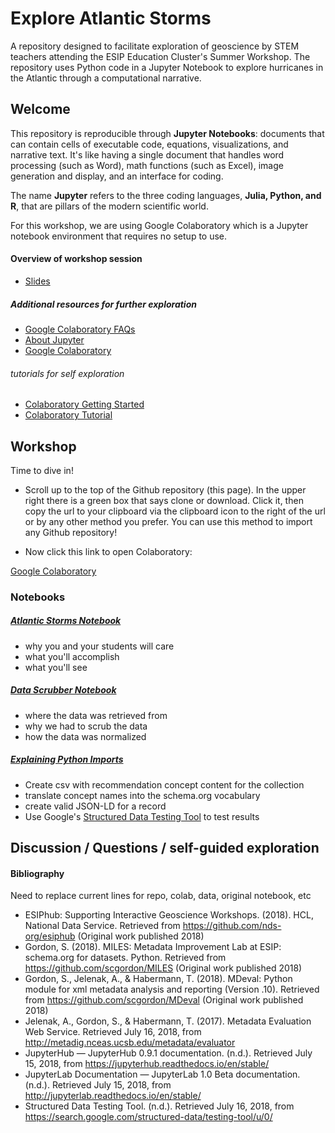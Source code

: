 # Explore Atlantic Storms
A repository designed to facilitate exploration of geoscience by STEM teachers attending the ESIP Education Cluster's Summer Workshop. The repository uses Python code in a Jupyter Notebook to explore hurricanes in the Atlantic through a computational narrative.

## Welcome

This repository is reproducible through <b>Jupyter Notebooks</b>: documents that can contain cells of executable code, equations, visualizations, and narrative text. It's like having a single document that handles word processing (such as  Word), math functions (such as Excel), image generation and display, and an interface for coding.

The name <b>Jupyter</b> refers to the three coding languages, <b>Julia, Python, and R</b>, that are pillars of the modern scientific world. 

For this workshop, we are using Google Colaboratory which is a Jupyter notebook environment that requires no setup to use.

####  Overview of workshop session
* [Slides](https://schd.ws/hosted_files/2018esipsummermeeting/ab/MILESsessionOverview.pptx)

##### Additional resources for further exploration
* [Google Colaboratory FAQs](https://research.google.com/colaboratory/faq.html)
* [About Jupyter](https://jupyter.org/)
* [Google Colaboratory](https://colab.research.google.com/notebook#create=true&language=python3)
###### tutorials for self exploration
* [Colaboratory Getting Started](https://colab.research.google.com/notebooks/welcome.ipynb)
* [Colaboratory Tutorial](https://medium.com/@rohansingh_46766/getting-started-with-google-colaboratory-57b4863d4d7d)

## Workshop

Time to dive in!

* Scroll up to the top of the Github repository (this page). In the upper right there is a green box that says clone or download. Click it, then copy the url to your clipboard via the clipboard icon to the right of the url or by any other method you prefer. You can use this method to import any Github repository!

* Now click this link to open Colaboratory:

[Google Colaboratory](https://colab.research.google.com/notebook#create=true&language=python3)


### Notebooks

##### [Atlantic Storms Notebook](./15May_atlantic_storms.ipynb)
* why you and your students will care
* what you'll accomplish
* what you'll see

##### [Data Scrubber Notebook](./data_scrubber.ipynb)
* where the data was retrieved from
* why we had to scrub the data
* how the data was normalized

##### [Explaining Python Imports](./explanation_of_initial_python_imports)
* Create csv with recommendation concept content for the collection 
* translate concept names into the schema.org vocabulary
* create valid JSON-LD for a record
* Use Google's [Structured Data Testing Tool](https://search.google.com/structured-data/testing-tool/u/0/) to test results

## Discussion / Questions / self-guided exploration

#### Bibliography

Need to replace current lines for repo, colab, data, original notebook, etc

* ESIPhub: Supporting Interactive Geoscience Workshops. (2018). HCL, National Data Service. Retrieved from https://github.com/nds-org/esiphub (Original work published 2018)
* Gordon, S. (2018). MILES: Metadata Improvement Lab at ESIP: schema.org for datasets. Python. Retrieved from https://github.com/scgordon/MILES (Original work published 2018)
* Gordon, S., Jelenak, A., & Habermann, T. (2018). MDeval: Python module for xml metadata analysis and reporting (Version .10). Retrieved from https://github.com/scgordon/MDeval (Original work published 2018)
* Jelenak, A., Gordon, S., & Habermann, T. (2017). Metadata Evaluation Web Service. Retrieved July 16, 2018, from http://metadig.nceas.ucsb.edu/metadata/evaluator
* JupyterHub — JupyterHub 0.9.1 documentation. (n.d.). Retrieved July 15, 2018, from https://jupyterhub.readthedocs.io/en/stable/
* JupyterLab Documentation — JupyterLab 1.0 Beta documentation. (n.d.). Retrieved July 15, 2018, from http://jupyterlab.readthedocs.io/en/stable/
* Structured Data Testing Tool. (n.d.). Retrieved July 16, 2018, from https://search.google.com/structured-data/testing-tool/u/0/



